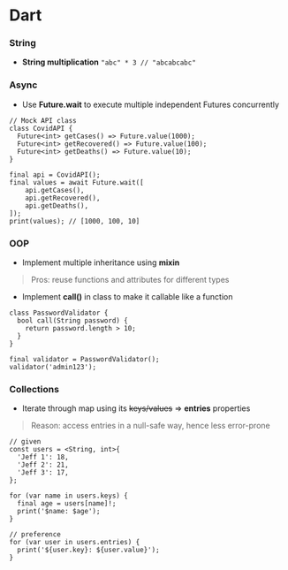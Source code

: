 # Dart


### String
+ **String multiplication** ```"abc" * 3 // "abcabcabc"```



### Async
+ Use **Future.wait** to execute multiple independent Futures concurrently
```
// Mock API class
class CovidAPI {
  Future<int> getCases() => Future.value(1000);
  Future<int> getRecovered() => Future.value(100);
  Future<int> getDeaths() => Future.value(10);
}

final api = CovidAPI();
final values = await Future.wait([
    api.getCases(),
    api.getRecovered(),
    api.getDeaths(),
]);
print(values); // [1000, 100, 10]
```


### OOP
+ Implement multiple inheritance using **mixin**
> Pros: reuse functions and attributes for different types

+ Implement **call()** in class to make it callable like a function
```
class PasswordValidator {
  bool call(String password) {
    return password.length > 10;
  }
}

final validator = PasswordValidator();
validator('admin123');
```



### Collections
+ Iterate through map using its ~~keys/values~~ => **entries** properties
> Reason: access entries in a null-safe way, hence less error-prone
```
// given
const users = <String, int>{
  'Jeff 1': 18,
  'Jeff 2': 21,
  'Jeff 3': 17,
};

for (var name in users.keys) {
  final age = users[name]!;
  print('$name: $age');
}

// preference
for (var user in users.entries) {
  print('${user.key}: ${user.value}');
}
```
